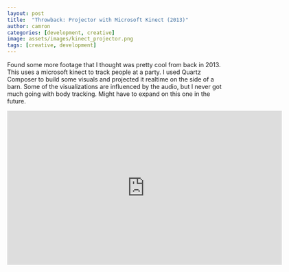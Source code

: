 ```yaml
---
layout: post
title:  "Throwback: Projector with Microsoft Kinect (2013)"
author: camron
categories: [development, creative]
image: assets/images/kinect_projector.png
tags: [creative, development]
---
```


Found some more footage that I thought was pretty cool from back in 2013. This uses a microsoft kinect to track people at a party.  I used Quartz Composer to build some visuals and projected it realtime on the side of a barn.  Some of the visualizations are influenced by the audio, but I never got much going with body tracking.  Might have to expand on this one in the future.

<iframe src="https://player.vimeo.com/video/394466517" width="640" height="360" frameborder="0" allow="autoplay; fullscreen" allowfullscreen></iframe>
